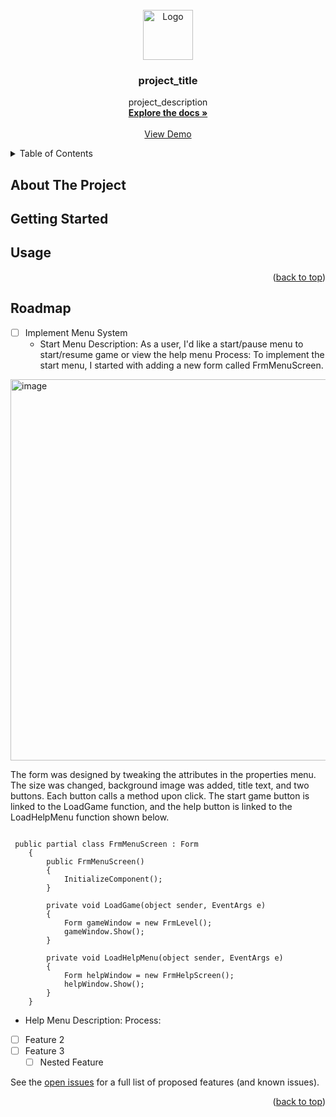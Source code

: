 



<!-- PROJECT LOGO -->
<br />
<div align="center">
  <a href="https://github.com/github_username/repo_name">
    <img src="images/logo.png" alt="Logo" width="80" height="80">
  </a>

<h3 align="center">project_title</h3>

  <p align="center">
    project_description
    <br />
    <a href="https://github.com/github_username/repo_name"><strong>Explore the docs »</strong></a>
    <br />
    <br />
    <a href="https://github.com/github_username/repo_name">View Demo</a>
  </p>
</div>



<!-- TABLE OF CONTENTS -->
<details>
  <summary>Table of Contents</summary>
  <ol>
    <li>
      <a href="#about-the-project">About The Project</a>
    </li>
    <li>
      <a href="#getting-started">Getting Started</a>
    </li>
    <li><a href="#usage">Usage</a></li>
    <li><a href="#roadmap">Roadmap</a></li>
  </ol>
</details>



<!-- ABOUT THE PROJECT -->
## About The Project





<!-- GETTING STARTED -->
## Getting Started



<!-- USAGE EXAMPLES -->
## Usage




<p align="right">(<a href="#readme-top">back to top</a>)</p>



<!-- ROADMAP -->
## Roadmap

- [ ] Implement Menu System
  - Start Menu
  Description: As a user, I'd like a start/pause menu to start/resume game or view the help menu
  Process: To implement the start menu, I started with adding a new form called FrmMenuScreen. 
<img width="610" alt="image" src="https://user-images.githubusercontent.com/80478785/198042244-2c00f35b-d557-4138-8933-37ec70ec4496.png">

The form was designed by tweaking the attributes in the properties menu. The size was changed, background image was added, title text, and two buttons. Each button calls a method upon click. The start game button is linked to the LoadGame function, and the help button is linked to the LoadHelpMenu function shown below.

<pre><code>
 public partial class FrmMenuScreen : Form
    {
        public FrmMenuScreen()
        {
            InitializeComponent();
        }

        private void LoadGame(object sender, EventArgs e)
        {
            Form gameWindow = new FrmLevel();
            gameWindow.Show();
        }

        private void LoadHelpMenu(object sender, EventArgs e)
        {
            Form helpWindow = new FrmHelpScreen();
            helpWindow.Show();
        }
    }
</code></pre>

  - Help Menu
  Description:
  Process:
  
- [ ] Feature 2
- [ ] Feature 3
    - [ ] Nested Feature

See the [open issues](https://github.com/github_username/repo_name/issues) for a full list of proposed features (and known issues).

<p align="right">(<a href="#readme-top">back to top</a>)</p>






